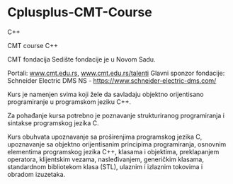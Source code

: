# Cplusplus-CMT-Course
C++


CMT course C++

CMT fondacija Sedište fondacije je u Novom Sadu.

Portali: www.cmt.edu.rs, www.cmt.edu.rs/talenti Glavni sponzor fondacije: Schneider Electric DMS NS - https://www.schneider-electric-dms.com/

Kurs je namenjen svima koji žele da savladaju objektno orijentisano programiranje u programskom jeziku C++.

Za pohađanje kursa potrebno je poznavanje strukturiranog programiranja i sintakse programskog jezika C.

Kurs obuhvata upoznavanje sa proširenjima programskog jezika C, upoznavanje sa objektno orijentisanim principima programiranja, osnovnim elementima programskog jezika C++, klasama i objektima, preklapanjem operatora, klijentskim vezama, nasleđivanjem, generičkim klasama, standardnom bibliotekom klasa (STL), ulaznim i izlaznim tokovima i obradom izuzetaka.
